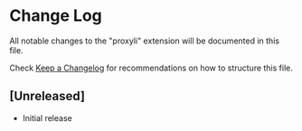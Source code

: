 # Change Log

All notable changes to the "proxyli" extension will be documented in this file.

Check [Keep a Changelog](http://keepachangelog.com/) for recommendations on how to structure this file.

## [Unreleased]

- Initial release